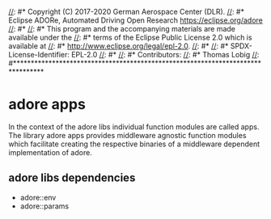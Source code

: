 [//]: #********************************************************************************
[//]: #* Copyright (C) 2017-2020 German Aerospace Center (DLR). 
[//]: #* Eclipse ADORe, Automated Driving Open Research https://eclipse.org/adore
[//]: #*
[//]: #* This program and the accompanying materials are made available under the 
[//]: #* terms of the Eclipse Public License 2.0 which is available at
[//]: #* http://www.eclipse.org/legal/epl-2.0.
[//]: #*
[//]: #* SPDX-License-Identifier: EPL-2.0 
[//]: #*
[//]: #* Contributors: 
[//]: #*   Thomas Lobig
[//]: #********************************************************************************

# adore apps

In the context of the adore libs individual function modules are called apps. The library adore apps provides middleware agnostic function modules which facilitate creating the respective binaries of a middleware dependent implementation of adore.

## adore libs dependencies

- adore::env
- adore::params